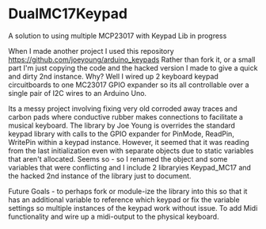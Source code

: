# DualMC17Keypad
A solution to using multiple MCP23017 with Keypad Lib in progress

When I made another project I used this repository https://github.com/joeyoung/arduino_keypads
Rather than fork it, or a small part I'm just copying the code and the hacked version I made to give a quick and dirty 2nd instance.
Why? Well I wired up 2 keyboard keypad circuitboards to one MC23017 GPIO expander so its all controllable over a single pair of I2C wires to 
an Arduino Uno. 

Its a messy project involving fixing very old corroded away traces and carbon pads where conductive rubber makes connections to facilitate a musical keyboard.
The library by Joe Young is overrides the standard keypad library with calls to the GPIO expander for PinMode, ReadPin, WritePin within a keypad instance. However, it
seemed that it was reading from the last initialization even with separate objects due to static variables that aren't allocated. Seems so - so I renamed the object and some
variables that were conflicting and I include 2 libraryies Keypad_MC17 and the hacked 2nd instance of the library just to document. 

Future Goals - to perhaps fork or module-ize the library into this so that it has an additional variable to reference which keypad or fix the variable settings so
multiple instances of the keypad work without issue.  To add Midi functionality and wire up a midi-output to the physical keyboard.
